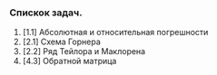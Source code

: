### Спискок задач. ###

1) [1.1] Абсолютная и относительная погрешности
2) [2.1] Схема Горнера
3) [2.2] Ряд Тейлора и Маклорена
4) [4.3] Обратной матрица
